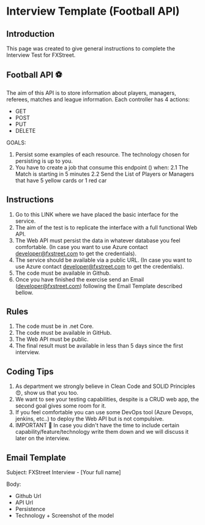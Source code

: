 # Interview Template (Football API)

## Introduction

This page was created to give general instructions to complete the Interview Test for FXStreet. 

## Football API :soccer:

The aim of this API is to store information about players, managers, referees, matches and league information. Each controller has 4 actions:

* GET
* POST
* PUT
* DELETE

GOALS:

1. Persist some examples of each resource. The technology chosen for persisting is up to you.
2. You have to create a job that consume this endpoint () when:
2.1 The Match is starting in 5 minutes
2.2 Send the List of Players or Managers that have 5 yellow cards or 1 red car

## Instructions


1. Go to this LINK where we have placed the basic interface for the service.
2. The aim of the test is to replicate the interface with a full functional Web API.
3. The Web API must persist the data in whatever database you feel comfortable. (In case you want to use Azure contact developer@fxstreet.com to get the credentials).
4. The service should be available via a public URL. (In case you want to use Azure contact developer@fxstreet.com to get the credentials).
5. The code must be available in Github.
6. Once you have finished the exercise send an Email (developer@fxstreet.com) following the Email Template described bellow.

## Rules

1. The code must be in .net Core.
2. The code must be available in GitHub.
3. The Web API must be public.
4. The final result must be available in less than 5 days since the first interview.

## Coding Tips

1. As department we strongly believe in Clean Code and SOLID Principles :heart_eyes:, show us that you too.
2. We want to see your testing capabilities, despite is a CRUD web app, the second goal gives some room for it.
3. If you feel comfortable you can use some DevOps tool (Azure Devops, jenkins, etc..) to deploy the Web API but is not compulsive.
4. IMPORTANT :running: In case you didn't have the time to include certain capability/feature/technology write them down and we will discuss it later on the interview.

## Email Template

Subject: FXStreet Interview - [Your full name]

Body: 

* Github Url
* API Url
* Persistence 
* Technology + Screenshot of the model
